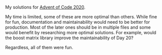 My solutions for [Advent of Code 2020](https://adventofcode.com/2020).

My time is limited, some of these are more optimal than others. While
fine for fun, documentation and maintainability would need to be
better for production. Most of the later ones should be in multiple
files and some would benefit by researching more optimal
solutions. For example, would the boost matrix library improve the
maintainability of Day 20?

Regardless, all of them were fun.
